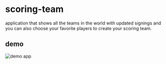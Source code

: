 # scoring-team
application that shows all the teams in the world with updated signings and you can also choose your favorite players to create your scoring team.


## demo
![demo app](mc/demo.gif)

